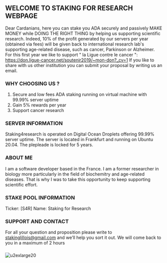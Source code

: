 ## WELCOME TO STAKING FOR RESEARCH WEBPAGE

Dear Cardanians, here you can stake you ADA securely and passively MAKE MONEY while DOING THE RIGHT THING by helping us supporting scientific research. Indeed, 10% of the profit generated by our servers per year (obtained via fees) will be given back to international research lab's supporting age-related disease, such as cancer, Parkinson or Alzheimer. For this first year we like to support " la Ligue contre le cancer ": https://don.ligue-cancer.net/soutenir2019/~mon-don?_cv=1 If you like to share with us other institution you can submit your proposal by writing us an email.

### WHY CHOOSING US ?
1) Secure and low fees ADA staking running on virtual machine with 99.99% server uptime
2) Gain 5% rewards per year
3) Support cancer research

### SERVER INFORMATION

Staking4research is operated on Digital Ocean Droplets offering 99.99% server uptime. The server is located in Frankfurt and running on Ubuntu 20.04.
The plepleade is locked for 5 years.

### ABOUT ME
I am a software developer based in the France. I am a former researcher in biology more particularly in the field of biochemitry and age-related diseases.
That is why I was to take this opportunity to keep supporting scientific effort. 

### STAKE POOL INFORMATION

Ticker: [S4R]
Name: Staking for Research

### SUPPORT AND CONTACT

For all your question and proposition please write to stakinglillois@gmail.com and we’ll help you sort it out. We will come back to you in a maximum of 2 hours
### 
![u2exlarge20](https://user-images.githubusercontent.com/68705151/89058392-854d2200-d35f-11ea-8230-c82629bc6ac6.jpg)







